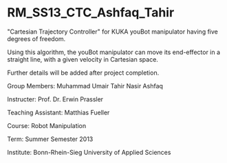 RM_SS13_CTC_Ashfaq_Tahir
========================

"Cartesian Trajectory Controller" for KUKA youBot manipulator having five degrees of freedom.

Using this algorithm, the youBot manipulator can move its end-effector in a straight line,
with a given velocity in Cartesian space.

Further details will be added after project completion.



Group Members:        Muhammad Umair Tahir
                      Nasir Ashfaq

Instructer:           Prof. Dr. Erwin Prassler

Teaching Assistant:   Matthias Fueller

Course:               Robot Manipulation

Term:                 Summer Semester 2013

Institute:            Bonn-Rhein-Sieg University of Applied Sciences
